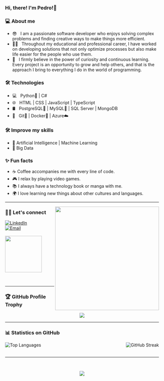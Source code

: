 ### Hi, there! I'm Pedro!👋

<h3> 💻 About me </h3>

- 😎 &nbsp; I am a passionate software developer who enjoys solving complex problems and finding creative ways to make things more efficient.
- 🧑‍💻 &nbsp; Throughout my educational and professional career, I have worked on developing solutions that not only optimize processes but also make life easier for the people who use them.
- 🚀 &nbsp; I firmly believe in the power of curiosity and continuous learning. Every project is an opportunity to grow and help others, and that is the approach I bring to everything I do in the world of programming.

<h3> 🛠 Technologies </h3>

- 💻 &nbsp; Python🐍 | C#
- 🌐 &nbsp; HTML | CSS | JavaScript | TypeScript
- 🛢 &nbsp; PostgreSQL🐘 | MySQL🐬 | SQL Server | MongoDB
- 🔧 &nbsp; Git🔶 | Docker🐳 | Azure☁️

<h3>🛠 Improve my skills</h3>

- 🤖 Artificial Intelligence | Machine Learning
- 💽 Big Data

<h3> ✨ Fun facts </h3>

- ☕ Coffee accompanies me with every line of code.
- 🎮 I relax by playing video games.
- 📚 I always have a technology book or manga with me.
- 🌍 I love learning new things about other cultures and languages.

---

<img align='right' src="https://media.giphy.com/media/qgQUggAC3Pfv687qPC/giphy.gif" width="340" align="right">

<h3> 🤝🏻 Let's connect </h3>
<p>
  <a href="https://www.linkedin.com/in/pedro-rizquez/"><img alt="LinkedIn" src="https://img.shields.io/badge/LinkedIn-Pedro%20Rizquez-blue?style=flat-square&logo=linkedin"></a> 
  <br> 
  <a href="mailto:pedro.rizquez.94@hotmail.com"><img alt="Email" src="https://img.shields.io/badge/Email-Pedro Rizquez-blue?style=flat-square&logo=gmail"></a> 
  <br><br> 
  <img src="https://cdn.dribbble.com/users/420183/screenshots/2875637/octocat_github.gif" width="120">
</p>

<br>

---

<h3> 🏆 GitHub Profile Trophy </h3>
<p align="center">
  <img src="https://github-profile-trophy.vercel.app/?username=rizquez&theme=darkhub&no-frame=true&row=1&column=6" />
</p>

---

<h3> 📊 Statistics on GitHub </h3>
<p align="center">
<img src="https://github-readme-stats.vercel.app/api/top-langs/?username=rizquez&theme=dark&hide_progress=true&hide_border=false&include_all_commits=true&count_private=true&layout=compact" alt="Top Languages" align="left"/>
  <img src="https://github-readme-streak-stats.herokuapp.com/?user=rizquez&theme=dark&hide_border=true" alt="GitHub Streak" align="right"/>
</p>

<br clear="both"/>
<br/>

---

<br/>

<p align="center">
  <a href="https://rizquez.netlify.app/" target="_blank">
    <img src="https://img.shields.io/badge/🌍%20Visit%20my%20portfolio-blue?style=for-the-badge" />
  </a>
</p>
